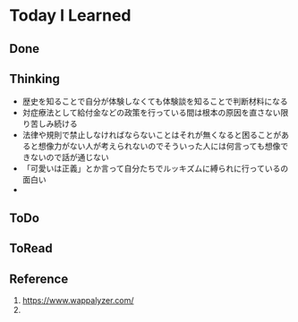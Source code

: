 # Today I Learned

## Done

## Thinking
- 歴史を知ることで自分が体験しなくても体験談を知ることで判断材料になる
- 対症療法として給付金などの政策を行っている間は根本の原因を直さない限り苦しみ続ける
- 法律や規則で禁止しなければならないことはそれが無くなると困ることがあると想像力がない人が考えられないのでそういった人には何言っても想像できないので話が通じない
- 「可愛いは正義」とか言って自分たちでルッキズムに縛られに行っているの面白い
- 

## ToDo

## ToRead

## Reference
1. https://www.wappalyzer.com/
2. 